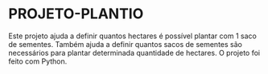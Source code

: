 # PROJETO-PLANTIO
Este projeto ajuda a definir quantos hectares é possível plantar com 1 saco de sementes.
Também ajuda a definir quantos sacos de sementes são necessários para plantar determinada quantidade de hectares.
O projeto foi feito com Python.
